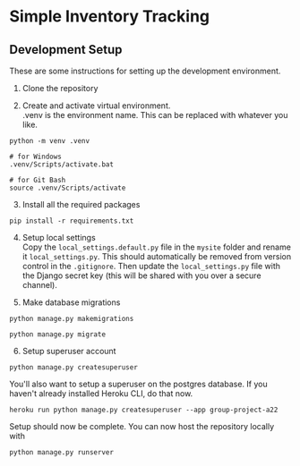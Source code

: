 # Simple Inventory Tracking

## Development Setup
These are some instructions for setting up the development environment.

1. Clone the repository

2. Create and activate virtual environment.\
.venv is the environment name. This can be replaced with whatever you like.
```
python -m venv .venv
```
```
# for Windows
.venv/Scripts/activate.bat

# for Git Bash
source .venv/Scripts/activate
```


3. Install all the required packages
```
pip install -r requirements.txt
```

4. Setup local settings\
Copy the `local_settings.default.py` file in the `mysite` folder and rename it `local_settings.py`. This should automatically be removed from version control in the `.gitignore`. Then update the `local_settings.py` file with the Django secret key (this will be shared with you over a secure channel).

5. Make database migrations
```
python manage.py makemigrations
```
```
python manage.py migrate
```
6. Setup superuser account
```
python manage.py createsuperuser
```
You'll also want to setup a superuser on the postgres database. If you haven't already installed Heroku CLI, do that now.
```
heroku run python manage.py createsuperuser --app group-project-a22
```

Setup should now be complete. You can now host the repository locally with
```
python manage.py runserver
```
